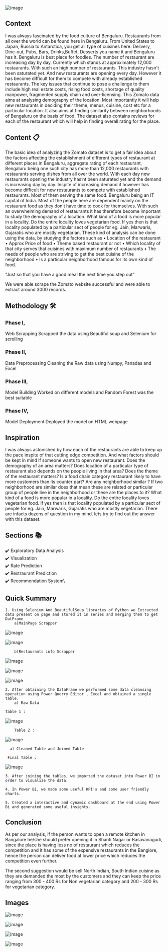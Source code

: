 ![image](https://user-images.githubusercontent.com/123991455/235980695-c5be9af5-2b50-4cc7-8577-b54ca7fd61b8.png)

## Context
I was always fascinated by the food culture of Bengaluru. Restaurants from all over the world can be found here in Bengaluru. From United States to Japan, Russia to Antarctica, you get all type of cuisines here. Delivery, Dine-out, Pubs, Bars, Drinks,Buffet, Desserts you name it and Bengaluru has it. Bengaluru is best place for foodies. The number of restaurant are increasing day by day. Currently which stands at approximately 12,000 restaurants. With such an high number of restaurants. This industry hasn't been saturated yet. And new restaurants are opening every day. However it has become difficult for them to compete with already established restaurants. The key issues that continue to pose a challenge to them include high real estate costs, rising food costs, shortage of quality manpower, fragmented supply chain and over-licensing. This Zomato data aims at analysing demography of the location. Most importantly it will help new restaurants in deciding their theme, menus, cuisine, cost etc for a particular location. It also aims at finding similarity between neighborhoods of Bengaluru on the basis of food. The dataset also contains reviews for each of the restaurant which will help in finding overall rating for the place.

## Content 📋
The basic idea of analyzing the Zomato dataset is to get a fair idea about the factors affecting the establishment of different types of restaurant at different places in Bengaluru, aggregate rating of each restaurant, Bengaluru being one such city has more than 12,000 restaurants with restaurants serving dishes from all over the world. With each day new restaurants opening the industry has’nt been saturated yet and the demand is increasing day by day. Inspite of increasing demand it however has become difficult for new restaurants to compete with established restaurants. Most of them serving the same food. Bengaluru being an IT capital of India. Most of the people here are dependent mainly on the restaurant food as they don’t have time to cook for themselves. With such an overwhelming demand of restaurants it has therefore become important to study the demography of a location. What kind of a food is more popular in a locality. Do the entire locality loves vegetarian food. If yes then is that locality populated by a particular sect of people for eg. Jain, Marwaris, Gujaratis who are mostly vegetarian. These kind of analysis can be done using the data, by studying the factors such as • Location of the restaurant • Approx Price of food • Theme based restaurant or not • Which locality of that city serves that cuisines with maximum number of restaurants • The needs of people who are striving to get the best cuisine of the neighborhood • Is a particular neighborhood famous for its own kind of food.

“Just so that you have a good meal the next time you step out”

We were able scrape the Zomato website successful and were able to extract around 3000 records.



## Methodology 🛠️
### Phase I,
Web Scrapping 
Scrapped the data using Beautiful soup and Selenium for scrolling

### Phase II,
Data Preprocessing
Cleaning the Raw data using Numpy, Panadas  and Excel 

### Phase III,
Model Building 
Worked on different models and Random Forest was the best suitable

### Phase IV,
Model Deployment
Deployed the model on HTML webpage

## Inspiration
I was always astonished by how each of the restaurants are able to keep up the pace inspite of that cutting edge competition. And what factors should be kept in mind if someone wants to open new restaurant. Does the demography of an area matters? Does location of a particular type of restaurant also depends on the people living in that area? Does the theme of the restaurant matters? Is a food chain category restaurant likely to have more customers than its counter part? Are any neighborhood similar ? If two neighborhood are similar does that mean these are related or particular group of people live in the neighborhood or these are the places to it? What kind of a food is more popular in a locality. Do the entire locality loves vegetarian food. If yes then is that locality populated by a particular sect of people for eg. Jain, Marwaris, Gujaratis who are mostly vegetarian. There are infacts dozens of question in my mind. lets try to find out the answer with this dataset.

## Sections 📚
✔️ Exploratory Data Analysis\
✔️ Visualization \
✔️ Rate Prediction\
✔️ Restraurant Prediction\
✔️ Recommendation System\

## Quick Summary

    1. Using Selenium And BeautifulSoup libraries of Python we Extracted data present on page and stored it in series and merging them to get DatFrame
    	a)MainPage Scrapper
	
![image](https://github.com/SaketSuhane/Recommendation_Model_Zomato/assets/123991455/bcf3804c-4734-40e8-b303-fd905eadb7c3)


![image](https://github.com/SaketSuhane/Recommendation_Model_Zomato/assets/123991455/539d66e8-cf48-4874-a548-eddbb9e4b365)

   
    	b)Restaurants info Scrapper
    
![image](https://github.com/SaketSuhane/Recommendation_Model_Zomato/assets/123991455/577b3980-c832-4306-8b92-a1974549808b)


![image](https://github.com/SaketSuhane/Recommendation_Model_Zomato/assets/123991455/ce8083e6-d33f-4974-88f4-961433711cb1)


![image](https://github.com/SaketSuhane/Recommendation_Model_Zomato/assets/123991455/05620b7e-e18c-4fff-8fd4-29dfb7d3afa8)

 
    2. After obtaining the DataFrame we performed some data cleansing operation using Power Querry Editor , Excel and obtained a single table.
    	a) Raw Data 
	
	Table 1 :
![image](https://github.com/SaketSuhane/Recommendation_Model_Zomato/assets/123991455/8a3b450c-cc24-4d73-a731-450b2a95c910)
      
      	Table 2 :
![image](https://github.com/SaketSuhane/Recommendation_Model_Zomato/assets/123991455/e6ed4bf2-f460-472e-b808-6d78a3a5b9d6)

      a) Cleaned Table and Joined Table 
      
     Final Table :
![image](https://github.com/SaketSuhane/Recommendation_Model_Zomato/assets/123991455/d79eb1bf-3fa4-4f29-83d5-5dc821c799e9)

       
    3. After joining the tables, we imported the dataset into Power BI in order to visualize the data.
    
    4. In Power Bi, we made some useful KPI's and some user friendly charts.
    
    5. Created a interactive and dynamic dashboard at the end using Power Bi and generated some useful insights.

## Conclusion
As per our analysis, if the person wants to open a remote kitchen in Bangalore he/she should prefer opening it in Shanti Nagar or Basavanagudi, since the place is having less no of restaurant which reduces the competition and it has some of the expensive restaurants in the Banglore, hence the person can deliver food at lower price which reduces the competition even further.

The second suggestion would be sell North Indian, South Indian cuisine as they are demanded the most by the customers and they can keep the price ranging from 300 - 400 Rs for Non vegetarian category and 200 - 300 Rs for vegetarian category.

## Images 

![image](https://user-images.githubusercontent.com/123991455/235981550-08cef644-e16d-4742-bf34-fd3622e8670d.png)



![image](https://user-images.githubusercontent.com/123991455/235981643-18f4980e-4027-49bf-ac16-95cd88426a3c.png)



![image](https://user-images.githubusercontent.com/123991455/235982036-567be9f4-0b1b-43bd-b346-34d6ee9c31c9.png)



![image](https://user-images.githubusercontent.com/123991455/235982186-69a4c94e-d935-4a3e-9666-e875d0361417.png)


